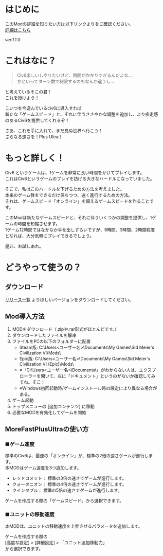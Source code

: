 # はじめに
このModの詳細を知りたい方は以下リンクよりをご確認ください。  
[詳細はこちら](https://github.com/PublicTsukun/MoreFastPlusUltra/wiki/More-Fast-Plus-Ultra-%E3%81%B8%E3%82%88%E3%81%86%E3%81%93%E3%81%9D%EF%BC%81)  
  
_ver.1.1.0_ 

# これはなに？
> Civ6楽しいしやりたいけど、時間がかかりすぎるんだよな...  
> かといってターン数で制限するのもなんか違うし...

と考えているそこの君！  
これを授けよう！  
  
こいつを今遊んでいるciv6に導入すれば  
新たな「ゲームスピード」と、それに伴うささやかな調整を追加し、より疾走感のあるCiv6を提供してくれるぞ！  
  
さあ、これを手に入れて、まだ見ぬ世界へ行こう！  
さらなる速さを！Plus Ultra！  

# もっと詳しく！
Civ6 というゲームは、1ゲームを非常に長い時間をかけてプレイします。  
これはCiv6というゲームのプレイを妨げる大きなハードルになっていました。
  
そこで、私はこのハードルを下げるための方法を考えました。  
本来のゲーム性をできるだけ保ちつつ、速く進行するための方法。  
それは、ゲームスピード「オンライン」を超えるゲームスピードを作ることです。  
  
このModは新たなゲームスピードと、それに伴ういくつかの調整を提供し、1ゲームの時間を短縮させます。  
1ゲーム12時間ではなかなか手を出しずらいですが、6時間、3時間、2時間程度となれば、大分気軽にプレイできるでしょう。  
  
是非、お試しあれ。

# どうやって使うの？
## ダウンロード
[リリース一覧](https://github.com/PublicTsukun/MoreFastPlusUltra/releases)
よりほしいバージョンをダウンロードしてください。

## Mod導入方法  
1. MODをダウンロード（.zipや.rar形式がほとんどです。）
2. ダウンロードしたファイルを解凍
3. ファイルをPCの以下のフォルダーに配置
    * Steam版: C:\Users\<ユーザー名>\Documents\My Games\Sid Meier's Civilization VI\Mods\
    * Epic版: C:\Users\<ユーザー名>\Documents\My Games\Sid Meier's Civilization VI (Epic)\Mods\
    * ※「C:\Users\<ユーザー名>\Documents\」がわからない人は、エクスプローラーを開いて、左に「ドキュメント」というのがないか確認してみてね。そこ！
    * ※Windows初回起動時/ゲームインストール時の設定により異なる場合がある。
5. ゲーム起動
6. トップメニューの [追加コンテンツ] に移動
7. 必要なMODを有効化してゲームを開始

## MoreFastPlusUltraの使い方
### ■ゲーム速度
標準のCiv6は、最速の「オンライン」が、標準の2倍の速さゲームが進行します。<br>
本MODはゲーム速度を3つ追加します。<br>
* レッドコメット： 標準の3倍の速さでゲームが進行します。
* クォータニオン： 標準の4倍の速さでゲームが進行します。
* クインタプル： 標準の5倍の速さでゲームが進行します。

ゲームを作成する際の「ゲームスピード」から選択できます。

### ■ユニットの移動速度
本MODは、ユニットの移動速度を上昇させるパラメータを追加します。

ゲームを作成する際の<br>
[高度な設定] > [詳細設定] > 「ユニット追加移動力」<br>
から選択できます。
